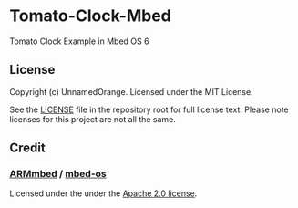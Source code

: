 # Tomato-Clock-Mbed

Tomato Clock Example in Mbed OS 6

## License

Copyright (c) UnnamedOrange. Licensed under the MIT License.

See the [LICENSE](./LICENSE) file in the repository root for full license text. Please note licenses for this project are not all the same.

## Credit

### [ARMmbed](https://github.com/ARMmbed) / [mbed-os](https://github.com/ARMmbed/mbed-os)

Licensed under the under the [Apache 2.0 license](https://github.com/ARMmbed/mbed-os/blob/master/LICENSE-apache-2.0.txt).
